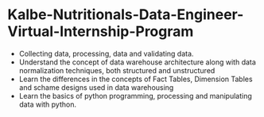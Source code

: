 # Kalbe-Nutritionals-Data-Engineer-Virtual-Internship-Program
- Collecting data, processing, data and validating data.
- Understand the concept of data warehouse architecture along with data normalization techniques, both structured and unstructured
- Learn the differences in the concepts of Fact Tables, Dimension Tables and schame designs used in data warehousing
- Learn the basics of python programming, processing and manipulating data with python.
